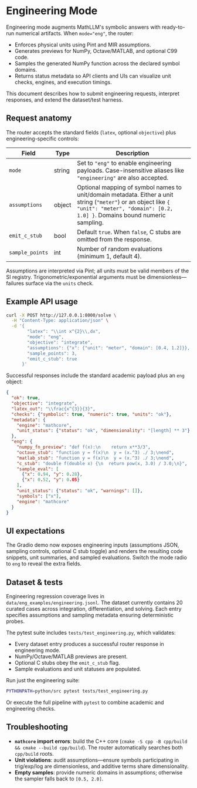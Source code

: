# Engineering Mode

Engineering mode augments MathLLM's symbolic answers with ready-to-run numerical artifacts. When `mode="eng"`, the router:

- Enforces physical units using Pint and MIR assumptions.
- Generates previews for NumPy, Octave/MATLAB, and optional C99 code.
- Samples the generated NumPy function across the declared symbol domains.
- Returns status metadata so API clients and UIs can visualize unit checks, engines, and execution timings.

This document describes how to submit engineering requests, interpret responses, and extend the dataset/test harness.

## Request anatomy

The router accepts the standard fields (`latex`, optional `objective`) plus engineering-specific controls:

| Field | Type | Description |
| --- | --- | --- |
| `mode` | string | Set to `"eng"` to enable engineering payloads. Case-insensitive aliases like `"engineering"` are also accepted. |
| `assumptions` | object | Optional mapping of symbol names to unit/domain metadata. Either a unit string (`"meter"`) or an object like `{ "unit": "meter", "domain": [0.2, 1.0] }`. Domains bound numeric sampling. |
| `emit_c_stub` | bool | Default `true`. When `false`, C stubs are omitted from the response. |
| `sample_points` | int | Number of random evaluations (minimum 1, default 4). |

Assumptions are interpreted via Pint; all units must be valid members of the SI registry. Trigonometric/exponential arguments must be dimensionless—failures surface via the `units` check.

## Example API usage

```bash
curl -X POST http://127.0.0.1:8000/solve \
  -H "Content-Type: application/json" \
  -d '{
        "latex": "\\int x^{2}\\,dx",
        "mode": "eng",
        "objective": "integrate",
        "assumptions": {"x": {"unit": "meter", "domain": [0.4, 1.2]}},
        "sample_points": 3,
        "emit_c_stub": true
      }'
```

Successful responses include the standard academic payload plus an `eng` object:

```json
{
  "ok": true,
  "objective": "integrate",
  "latex_out": "\\frac{x^{3}}{3}",
  "checks": {"symbolic": true, "numeric": true, "units": "ok"},
  "metadata": {
    "engine": "mathcore",
    "unit_status": {"status": "ok", "dimensionality": "[length] ** 3"}
  },
  "eng": {
    "numpy_fn_preview": "def f(x):\n    return x**3/3",
    "octave_stub": "function y = f(x)\n  y = (x.^3) ./ 3;\nend",
    "matlab_stub": "function y = f(x)\n  y = (x.^3) ./ 3;\nend",
    "c_stub": "double f(double x) {\n  return pow(x, 3.0) / 3.0;\n}",
    "sample_eval": [
      {"x": 0.94, "y": 0.28},
      {"x": 0.52, "y": 0.05}
    ],
    "unit_status": {"status": "ok", "warnings": []},
    "symbols": ["x"],
    "engine": "mathcore"
  }
}
```

## UI expectations

The Gradio demo now exposes engineering inputs (assumptions JSON, sampling controls, optional C stub toggle) and renders the resulting code snippets, unit summaries, and sampled evaluations. Switch the mode radio to `eng` to reveal the extra fields.

## Dataset & tests

Engineering regression coverage lives in `data/eng_examples/engineering.jsonl`. The dataset currently contains 20 curated cases across integration, differentiation, and solving. Each entry specifies assumptions and sampling metadata ensuring deterministic probes.

The pytest suite includes `tests/test_engineering.py`, which validates:

- Every dataset entry produces a successful router response in engineering mode.
- NumPy/Octave/MATLAB previews are present.
- Optional C stubs obey the `emit_c_stub` flag.
- Sample evaluations and unit statuses are populated.

Run just the engineering suite:

```bash
PYTHONPATH=python/src pytest tests/test_engineering.py
```

Or execute the full pipeline with `pytest` to combine academic and engineering checks.

## Troubleshooting

- **`mathcore` import errors**: build the C++ core (`cmake -S cpp -B cpp/build && cmake --build cpp/build`). The router automatically searches both `cpp/build` roots.
- **Unit violations**: audit assumptions—ensure symbols participating in trig/exp/log are dimensionless, and additive terms share dimensionality.
- **Empty samples**: provide numeric domains in assumptions; otherwise the sampler falls back to `[0.5, 2.0]`.
